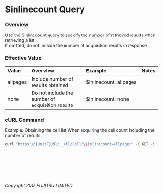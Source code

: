 # \$inlinecount  Query

### Overview

Use the \$inlinecount query to specify the number of retrieved results when retrieving a list<br>
If omitted, do not include the number of acquisition results in response

### Effective Value

|Value<br>|Overview<br>|Example<br>|Notes<br>|
|:--|:--|:--|:--|
|allpages<br>|Include number of results obtained<br>|$inlinecount=allpages<br>|<br>|
|none<br>|Do not include the number of acquisition results<br>|$inlinecount=none<br>|<br>|

### cURL Command

Example: Obtaining the cell list When acquiring the cell count including the number of results:

```sh
curl "https://{UnitFQDN}/__ctl/Cell?\$inlinecount=allpages" -X GET -i -H 'Authorization: Bearer {AccessToken}' -H 'Accept: application/json'
```

<br><br><br><br><br>

###### Copyright 2017 FUJITSU LIMITED